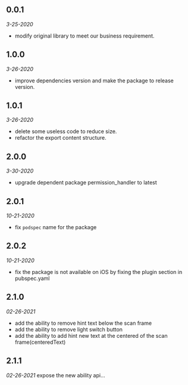 ## 0.0.1 

*3-25-2020*
- modify original library to meet our business requirement.

## 1.0.0 

*3-26-2020*
- improve dependencies version and make the package to release version.

## 1.0.1

*3-26-2020*
- delete some useless code to reduce size.
- refactor the export content structure.

## 2.0.0

*3-30-2020*
- upgrade dependent package permission_handler to latest

## 2.0.1

*10-21-2020*
- fix `podspec` name for the package

## 2.0.2

*10-21-2020*
- fix the package is not available on iOS by fixing the plugin section in pubspec.yaml

## 2.1.0

*02-26-2021*
- add the ability to remove hint text below the scan frame
- add the ability to remove light switch button
- add the ability to add hint new text at the centered of the scan frame(centeredText)

## 2.1.1

*02-26-2021*
expose the new ability api...
